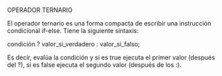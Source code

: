 OPERADOR TERNARIO

El operador ternario es una forma compacta de escribir una instrucción condicional if-else. Tiene la siguiente sintaxis:

condición ? valor_si_verdadero : valor_si_falso;

Es decir, evalúa la condición y si es true ejecuta el primer valor (después del ?), si es false ejecuta el segundo valor (después de los :).
